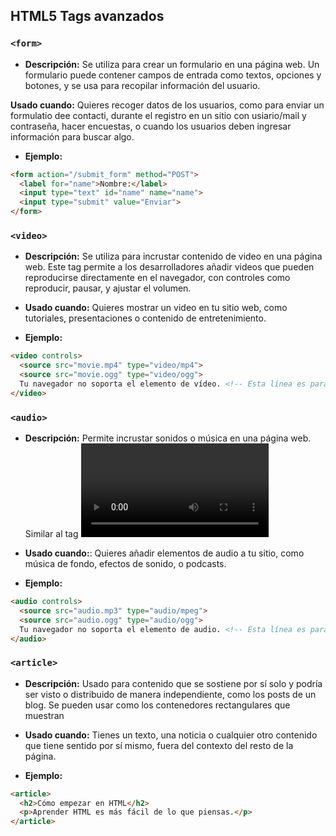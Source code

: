 ## HTML5 Tags avanzados


### `<form>`
* **Descripción:** Se utiliza para crear un formulario en una página web. Un formulario puede contener campos de entrada como textos, opciones y botones, y se usa para recopilar información del usuario.

**Usado cuando:** Quieres recoger datos de los usuarios, como para enviar un formulatio dee contacti, durante el registro en un sitio con usiario/mail y contraseña, hacer encuestas, o cuando los usuarios deben ingresar información para buscar algo.  

* **Ejemplo:**  
```html
<form action="/submit_form" method="POST">
  <label for="name">Nombre:</label>
  <input type="text" id="name" name="name">
  <input type="submit" value="Enviar">
</form>
```

### `<video>`
* **Descripción:** Se utiliza para incrustar contenido de video en una página web. Este tag permite a los desarrolladores añadir videos que pueden reproducirse directamente en el navegador, con controles como reproducir, pausar, y ajustar el volumen.  

* **Usado cuando:** Quieres mostrar un video en tu sitio web, como tutoriales, presentaciones o contenido de entretenimiento.  

* **Ejemplo:**  
```html
<video controls>
  <source src="movie.mp4" type="video/mp4">
  <source src="movie.ogg" type="video/ogg">
  Tu navegador no soporta el elemento de vídeo. <!-- Esta línea es para mostrarle un mensaje a los usuarios usando navegadores viejos sin soporte HTML5 -->
</video>
```

### `<audio>`
* **Descripción:** Permite incrustar sonidos o música en una página web. Similar al tag <video>, pero específicamente para archivos de audio.

* **Usado cuando:**: Quieres añadir elementos de audio a tu sitio, como música de fondo, efectos de sonido, o podcasts.

* **Ejemplo:**
```html
<audio controls>
  <source src="audio.mp3" type="audio/mpeg">
  <source src="audio.ogg" type="audio/ogg">
  Tu navegador no soporta el elemento de audio. <!-- Esta línea es para mostrarle un mensaje a los usuarios usando navegadores viejos sin soporte HTML5 -->
</audio>
```
### `<article>`
* **Descripción:** Usado para contenido que se sostiene por sí solo y podría ser visto o distribuido de manera independiente, como los posts de un blog. Se pueden usar como los contenedores rectangulares que muestran 

* **Usado cuando:** Tienes un texto, una noticia o cualquier otro contenido que tiene sentido por sí mismo, fuera del contexto del resto de la página.  

* **Ejemplo:**  
```html
<article>
  <h2>Cómo empezar en HTML</h2>
  <p>Aprender HTML es más fácil de lo que piensas.</p>
</article>
```

